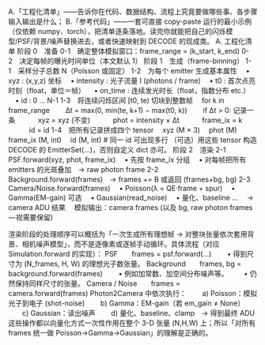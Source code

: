 A.「工程化清单」——告诉你在代码、数据结构、流程上究竟要做哪些事、各步骤输入输出是什么；
B.「参考代码」——一套可直接 copy-paste 运行的最小示例（仅依赖 numpy、torch），把清单逐条落地。读完你就能把自己的闪烁模型/PSF/背景/噪声替换进去，或者快速映射到 DECODE 的现成类。
A. 工程化清单
阶段 0 准备
0-1 确定整体模拟窗口：frame_range = (k_start, k_end)
0-2 决定每帧的曝光时间单位（本文默认 1）
阶段 1 生成（frame-binning）
1-1 采样分子总数 N（Poisson 或固定）
1-2 为每个 emitter 生成基本属性
 • xyz : (x,y,z) 坐标
 • intensity : 光子流量 I (photons / frame)
 • t0 : 首次点亮时刻（float，单位＝帧）
 • on_time : 连续发光时长（float，指数分布 etc.）
 • id : 0 … N-1
1-3 将连续闪烁区间 [t0, te) 切块到整数帧
 for k in frame_range
  Δt = max(0, min(te, k+1) − max(t0, k))
  if Δt > 0: 记录一条
   xyz = xyz (不变)
   phot = intensity × Δt
   frame_ix = k
   id = id
1-4 把所有记录拼成四个 tensor
 xyz (M × 3)
 phot (M)
 frame_ix (M, int)
 id (M, int) # 同一 id 可出现多行
（可选）用这些 tensor 构造 DECODE 的 EmitterSet(...)，否则自定义 dict 亦可。
阶段 2 渲染
2-1 PSF.forward(xyz, phot, frame_ix)
 • 先按 frame_ix 分组
 • 对每帧把所有 emitters 的光斑叠加 → raw photon frame
2-2 Background.forward(frames) → frames += B 或返回 (frames+bg, bg)
2-3 Camera/Noise.forward(frames)
 • Poisson(λ = QE·frame + spur)
 • Gamma(EM-gain) 可选
 • Gaussian(read_noise)
 • 量化、baseline …  → camera ADU
结果
 模拟输出：camera frames (以及 bg, raw photon frames — 视需要保留)

渲染阶段的处理顺序可以概括为「一次生成所有理想帧 → 对整块张量依次套用背景、相机噪声模型」，而不是逐像素或逐帧手动循环。具体流程（对应 Simulation.forward 的实现）：
PSF  frames = psf.forward(...)
  • 得到尺寸为 (N_frames, H, W) 的理想光子数张量。
Background  frames, bg = background.forward(frames)
  • 例如加常数、加空间分布噪声等。
  • 仍然保持同样尺寸的张量。
Camera / Noise  frames = camera.forward(frames)
Photon2Camera 中依次执行：
  a) Poisson：模拟光子到电子 (shot-noise)
  b) Gamma：EM-gain（若 em_gain ≠ None）
  c) Gaussian：读出噪声
  d) 量化、baseline、clamp → 得到最终 ADU
这些操作都以向量化方式一次性作用在整个 3-D 张量 (N,H,W) 上；所以「对所有 frames 统一做 Poisson→Gamma→Gaussian」的理解是正确的。